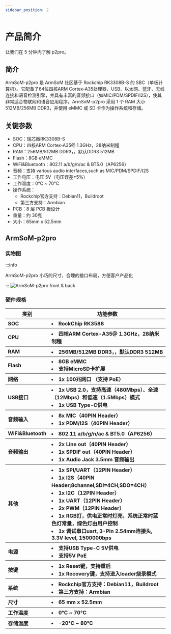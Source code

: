 ```yaml
---
sidebar_position: 2
---
```


# 产品简介

让我们在 5 分钟内了解 p2pro。

## 简介

ArmSoM-p2pro 是 ArmSoM 社区基于 Rockchip RK3308B-S 的 SBC（单板计算机）。它配备了64位四核ARM Cortex-A35处理器，USB、以太网、蓝牙、无线连接和语音检测引擎，并具有丰富的音频接口（如MIC/PDM/SPDIF/I2S），使其非常适合物联网和语音应用程序。ArmSoM-p2pro 采用 1 个 RAM 大小 512MB/256MB DDR3，并使用 eMMC 或 SD 卡作为操作系统和存储。

## 关键参数

- SOC：瑞芯微RK3308B-S
- CPU：四核ARM Cortex-A35@ 1.3GHz，28纳米制程
- RAM：256MB/512MB DDR3，，默认DDR3 512MB
- Flash：8GB eMMC
- WiFi&Bluetooth：802.11 a/b/g/n/ac & BT5.0（AP6256）
- 音频：支持 various audio interfaces,such as MIC/PDM/SPDIF/I2S
- 工作电压：电压 5V（电压误差±5%）
- 工作温度：0℃ ~ 70℃
- 操作系统：
  - Rockchip官方支持：Debian11，Buildroot
  - 第三方支持：Armbian
- PCB：8 层 PCB 板设计
- 重量：约 30克
- 大小：65mm x 52.5mm

## ArmSoM-p2pro

### 实物图

:::info

ArmSoM-p2pro 小巧的尺寸，合理的接口布局，方便客户产品化

:::
![ArmSoM-p2pro front & back](/img/sbc/p2pro/armsom-p2pro-layout.png)

### 硬件规格

<table>
    <thead>
        <tr>
            <th>类别</th>
            <th>功能参数</th>
        </tr>
    </thead>
    <tbody align="left">
        <tr>
            <th>SOC</th>
            <th><li>RockChip RK3588</li></th>
        </tr>
        <tr>
            <th>CPU</th>
            <th><li>四核ARM Cortex-A35@ 1.3GHz，28纳米制程</li></th>
        </tr>
        <tr >
            <th>RAM</th>
            <th><li>256MB/512MB DDR3，，默认DDR3 512MB</li></th>
        </tr>
        <tr >
            <th>Flash</th>
            <th><li>8GB eMMC</li><li>支持MicroSD卡扩展</li></th>
        </tr>
        <tr>
            <th>网络</th>
            <th><li>1x 100兆网口 （支持 PoE）</li></th>
        </tr>
        <tr>
            <th>USB接口</th>
            <th><li>1x USB 2.0，支持高速（480Mbps）、全速（12Mbps）和低速（1.5Mbps）模式</li><li>1x USB Type-C供电</li></th>
        </tr>
        <tr>
            <th>音频输入</th>
            <th><li>8x MIC（40PIN Header）</li><li>1x PDM/I2S（40PIN Header）</li></th>
        </tr>
        <tr>
            <th>WiFi&Bluetooth</th>
            <th><li>802.11 a/b/g/n/ac & BT5.0（AP6256）</li></th>
        </tr>
        <tr>
            <th>音频输出</th>
            <th><li>2x Line out（40PIN Header）</li><li>1x SPDIF out（40PIN Header）</li> <li>1x Audio Jack 3.5mm 音频输出</li></th>
        </tr>
        <tr>
            <th>其他</th>
            <th><li>1x SPI/UART（12PIN Header）</li><li>1x I2S（40PIN Header;8channel,SDI=4CH,SDO=4CH）</li><li>1x I2C（12PIN Header）</li><li>1x UART（12PIN Header）</li><li>2x PWM（12PIN Header）</li><li>1x RGB灯，供电正常时灯亮，系统正常时蓝色灯常量，绿色灯由用户控制</li><li>1x 调试串口uart, 3-Pin 2.54mm连接头, 3.3V level, 1500000bps</li></th>
        </tr>
        <tr>
            <th>电源</th>
            <th><li>支持USB Type-C 5V供电</li><li>支持5V PoE</li></th>
        </tr>
        <tr>
            <th>按键</th>
            <th><li>1x Reset键，支持重启</li><li>1x Recovery键，支持进入loader烧录模式</li></th>
        </tr>
        <tr>
            <th>系统</th>
            <th><li>Rockchip官方支持：Debian11，Buildroot</li><li>第三方支持：Armbian</li></th>
        </tr>
        <tr>
            <th>尺寸</th>
            <th><li>65 mm x 52.5mm</li></th>
        </tr>
        <tr>
            <th>工作温度</th>
            <th><li>0℃ ~ 70℃</li></th>
        </tr>
        <tr>
            <th>存储温度</th>
            <th><li>-20℃ ~ 80℃</li></th>
        </tr>
    </tbody>
</table>
